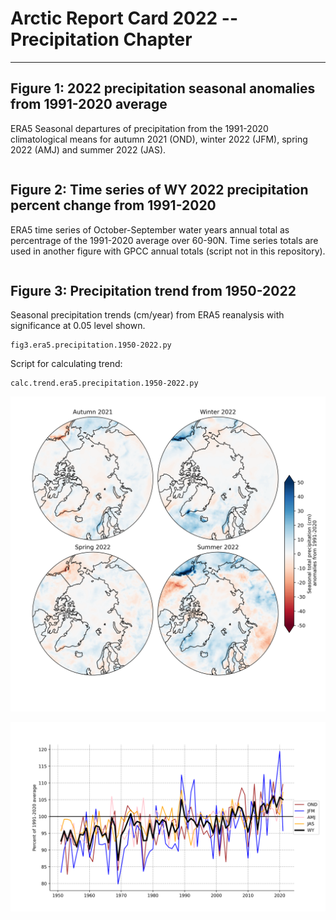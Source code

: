 # Arctic Report Card 2022 -- Precipitation Chapter 
***


## Figure 1: 2022 precipitation seasonal anomalies from 1991-2020 average
ERA5 Seasonal departures of precipitation from the 1991-2020 climatological means for autumn 2021 (OND), winter 2022 (JFM), spring 2022 (AMJ) and summer 2022 (JAS). 
```fig1.era5.2022anomalies.py
```


## Figure 2: Time series of WY 2022 precipitation percent change from 1991-2020
ERA5 time series of October-September water years annual total as percentrage of the 1991-2020 average over 60-90N. Time series totals are used in another figure with GPCC annual totals (script not in this repository).
```fig2.era5.precip%from1991-2020.py
```


## Figure 3: Precipitation trend from 1950-2022
Seasonal precipitation trends (cm/year) from ERA5 reanalysis with significance at 0.05 level shown.
```
fig3.era5.precipitation.1950-2022.py
```

Script for calculating trend:
```
calc.trend.era5.precipitation.1950-2022.py
```

![Example plot](arctic.2021-2022.precip.anomalies.era5.png)


![Example plot 2](weighted.arctic.precip.departure1991-2020.png)
